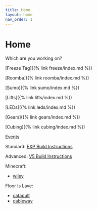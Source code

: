 ```yaml
---
title: Home
layout: home
nav_order: 1
---
```


# Home

Which are you working on?

[Freeze Tag]({% link freeze/index.md %})

[Roomba]({% link roomba/index.md %})

[Sumo]({% link sumo/index.md %})

[Lifts]({% link lifts/index.md %})

[LEDs]({% link leds/index.md %})

[Gears]({% link gears/index.md %})

[Cubing]({% link cubing/index.md %})

[Events](https://docs.google.com/spreadsheets/d/14yjt9WeImE7bghKO1MnMVBAK2pkCUTpxnHTk_ZUhfoo/edit?gid=1891473878#gid=1891473878)

Standard: [EXP Build Instructions](https://www.vexrobotics.com/exp/downloads/build-instructions)

Advanced: [V5 Build Instructions](https://www.vexrobotics.com/v5/downloads/build-instructions)

Minecraft:
- [wiley](https://books.wiley.com/titles/9781118946916/)

Floor Is Lave:
- [catapult](https://platform.buildin3d.com/instructions/701-catapult-from-vex-iq)
- [cableway](https://platform.buildin3d.com/instructions/718-cableway-from-vex-iq)
